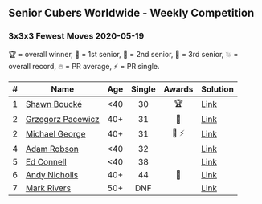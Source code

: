 ## Senior Cubers Worldwide - Weekly Competition
### 3x3x3 Fewest Moves 2020-05-19

🏆 = overall winner, 🥇 = 1st senior, 🥈 = 2nd senior, 🥉 = 3rd senior, 💥 = overall record, 🔥 = PR average, ⚡ = PR single.

| # | Name | Age | Single | Awards | Solution |
| :--: | -- | :--: | :--: | :--: | :-- |
| 1 | [Shawn Boucké](../../persons/shawn_boucke/333fm.md) | <40 | 30 | 🏆 | [Link](https://www.facebook.com/events/568280284126471/permalink/571540883800411/) |
| 2 | [Grzegorz Pacewicz](../../persons/grzegorz_pacewicz/333fm.md) | 40+ | 31 | 🥇 | [Link](https://www.facebook.com/events/568280284126471/permalink/570809837206849/) |
| 2 | [Michael George](../../persons/michael_george/333fm.md) | 40+ | 31 | 🥇 ⚡ | [Link](https://www.facebook.com/events/568280284126471/permalink/569029154051584/) |
| 4 | [Adam Robson](../../persons/adam_robson/333fm.md) | <40 | 32 |  | [Link](https://www.facebook.com/events/568280284126471/permalink/568550517432781/) |
| 5 | [Ed Connell](../../persons/ed_connell/333fm.md) | <40 | 38 |  | [Link](https://www.facebook.com/events/568280284126471/permalink/569101377377695/) |
| 6 | [Andy Nicholls](../../persons/andy_nicholls/333fm.md) | 40+ | 44 | 🥉 | [Link](https://www.facebook.com/events/568280284126471/permalink/568367324117767/) |
| 7 | [Mark Rivers](../../persons/mark_rivers/333fm.md) | 50+ | DNF |  | [Link](https://www.facebook.com/events/568280284126471/permalink/572229607064872/) |

<!-- Global site tag (gtag.js) - Google Analytics -->
<script async src="https://www.googletagmanager.com/gtag/js?id=UA-86348435-3"></script>
<script>window.dataLayer = window.dataLayer || []; function gtag() {dataLayer.push(arguments);} gtag('js', new Date()); gtag('config', 'UA-86348435-3');</script>
